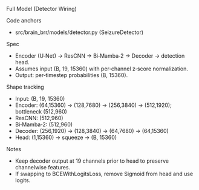 Full Model (Detector Wiring)

Code anchors
- src/brain_brr/models/detector.py (SeizureDetector)

Spec
- Encoder (U‑Net) → ResCNN → Bi‑Mamba‑2 → Decoder → detection head.
- Assumes input (B, 19, 15360) with per‑channel z‑score normalization.
- Output: per‑timestep probabilities (B, 15360).

Shape tracking
- Input: (B, 19, 15360)
- Encoder: (64,15360) → (128,7680) → (256,3840) → (512,1920); bottleneck (512,960)
- ResCNN: (512,960)
- Bi‑Mamba‑2: (512,960)
- Decoder: (256,1920) → (128,3840) → (64,7680) → (64,15360)
- Head: (1,15360) → squeeze → (B, 15360)

Notes
- Keep decoder output at 19 channels prior to head to preserve channelwise features.
- If swapping to BCEWithLogitsLoss, remove Sigmoid from head and use logits.

